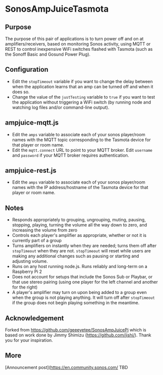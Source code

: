 # SonosAmpJuiceTasmota

## Purpose
The purpose of this pair of applications is to turn power off and on at  amplifiers/receivers, based on monitoring Sonos activity, using MQTT or REST to control inexpensive WiFi switches flashed with Tasmota (such as the Sonoff Basic and Gosund Power Plug).

## Configuration
  - Edit the `stopTimeout` variable if you want to change the delay between when the application learns that an amp can be turned off and when it does so.
  - Change the value of the `justTesting` variable to `true` if you want to test the application without triggering a WiFi switch (by running node and watching log files and/or command-line output).

## ampjuice-mqtt.js
  - Edit the `amps` variable to associate each of your sonos player/room names with the MQTT topic corresponding to the Tasmota device for that player or room name.
  - Edit the `mqtt.connect` URL to point to your MQTT broker.  Edit `username` and `password` if your MQTT broker requires authentication.
  
## ampjuice-rest.js
  - Edit the `amps` variable to associate each of your sonos player/room names with the IP address/hostname of the Tasmota device for that player or room name.

## Notes
  - Responds appropriately to grouping, ungrouping, muting, pausing, stopping, playing, turning the volume all the way down to zero, and increasing the volume from zero
  - Controls each player's amplifier as appropriate, whether or not it is currently part of a group
  - Turns amplifiers on instantly when they are needed; turns them off after `stopTimeout` when they are not. `stopTimeout` will reset while users are making any additional changes such as pausing or starting and adjusting volume.
  - Runs on any host running node.js.  Runs reliably and long-term on a Raspberry Pi 2
  - Does not account for setups that include the Sonos Sub or Playbar, or that use stereo pairing (using one player for the left channel and another for the right)
  - A player's amplifier may turn on upon being added to a group even when the group is not playing anything. It will turn off after `stopTimeout` if the group does not begin playing something in the meantime.

## Acknowledgement
Forked from https://github.com/geeeyetee/SonosAmpJuicePi which is based on work done by Jimmy Shimizu (https://github.com/jishi/). Thank you for your inspiration.

## More
[Announcement post](https://en.community.sonos.com/  TBD
